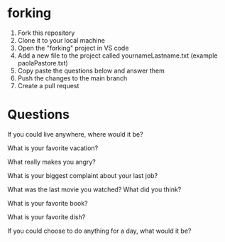 # forking

1. Fork this repository
2. Clone it to your local machine
3. Open the "forking" project in VS code
4. Add a new file to the project called yournameLastname.txt (example paolaPastore.txt)
5. Copy paste the questions below and answer them
6. Push the changes to the main branch
7. Create a pull request

# Questions

If you could live anywhere, where would it be?

What is your favorite vacation?

What really makes you angry?

What is your biggest complaint about your last job?

What was the last movie you watched? What did you think?

What is your favorite book?

What is your favorite dish?

If you could choose to do anything for a day, what would it be?
